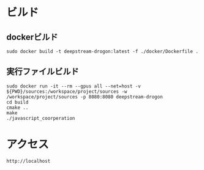 # ビルド
## dockerビルド
```
sudo docker build -t deepstream-drogon:latest -f ./docker/Dockerfile .
```

## 実行ファイルビルド
```
sudo docker run -it --rm --gpus all --net=host -v ${PWD}/sources:/workspace/project/sources -w /workspace/project/sources -p 8080:8080 deepstream-drogon
cd build
cmake ..
make
./javascript_coorperation
```

# アクセス
```
http://localhost
```
